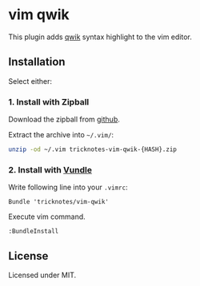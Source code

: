 # vim qwik

This plugin adds [qwik](http://qwik.jp/) syntax highlight to the vim editor.


## Installation

Select either:

### 1. Install with Zipball

Download the zipball from [github](https://github.com/tricknotes/vim-qwik/zipball/master).

Extract the archive into `~/.vim/`:

```sh
unzip -od ~/.vim tricknotes-vim-qwik-{HASH}.zip
```

### 2. Install with [Vundle](https://github.com/gmarik/vundle)

Write following line into your `.vimrc`:

```vim
Bundle 'tricknotes/vim-qwik'
```

Execute vim command.

```vim
:BundleInstall
```


## License

Licensed under MIT.
